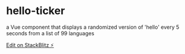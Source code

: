 # hello-ticker


a Vue component that displays a randomized version of 'hello' every 5 seconds from a list of 99 languages

[Edit on StackBlitz ⚡️](https://stackblitz.com/edit/helloticker)

